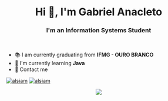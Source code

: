
<h1 align="center">Hi 👋, I'm Gabriel Anacleto </h1>
<h3 align="center">I'm an Information Systems Student</h3>
<br>

- 📚 I am currently graduating from **IFMG - OURO BRANCO**
- 🌱 I'm currently learning **Java**
- 💬 Contact me 

<p align="left">
  <a href="https://www.linkedin.com/in/gabriel-silva-anacleto-207489280"><img src="https://img.shields.io/badge/LinkedIn-0077B5?style=for-the-badge&logo=linkedin&logoColor=white" alt="alsiam"/></a>
  <a href="mailto:gabrielanacleto74@outlook.com"><img src="https://img.shields.io/badge/gmail-F14336?style=for-the-badge&logo=gmail&logoColor=white" alt="alsiam"/>
</p>
<p align="center">
<img src="https://github.com/GabrielSilvaAnacleto/perfilgit/blob/main/gifperfil.gif?raw=true">
</p> 
<!--
**GabrielSilvaAnacleto/GabrielSilvaAnacleto** is a ✨ _special_ ✨ repository because its `README.md` (this file) appears on your GitHub profile

